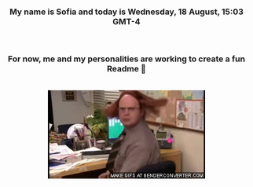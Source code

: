 


<div align="center">
<h3 >My name is Sofia and today is Wednesday, 18 August, 15:03 GMT-4</h3><br>
<h3 >For now, me and my personalities are working to create a fun Readme 👋
</h3><br>
<img src='img/dwight.gif' alt='working...'/>
</div>
